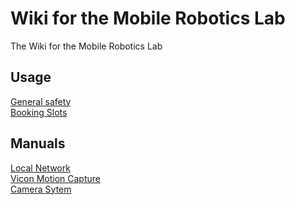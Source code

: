 # Wiki for the Mobile Robotics Lab
The Wiki for the Mobile Robotics Lab

## Usage
[General safety](safety.md) <br />
[Booking Slots](calendar.md) <br />

## Manuals
[Local Network](network.md) <br />
[Vicon Motion Capture](mocap.md) <br />
[Camera Sytem](cameras.md)
